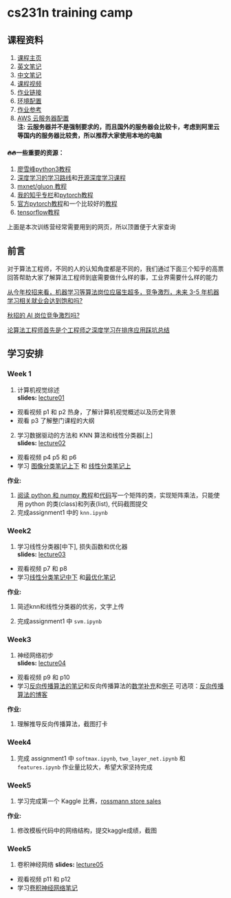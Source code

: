 # cs231n training camp 

## 课程资料
1. [课程主页](http://cs231n.stanford.edu/)  
2. [英文笔记](http://cs231n.github.io/)  
3. [中文笔记](https://zhuanlan.zhihu.com/p/21930884)  
4. [课程视频](https://www.bilibili.com/video/av17204303/)  
5. [作业链接](https://github.com/sharedeeply/cs231n-assignment)  
6. [环境配置](https://github.com/sharedeeply/DeepLearning-StartKit)  
7. [作业参考](https://github.com/sharedeeply/cs231n-assignment)
8. [AWS 云服务器配置](https://github.com/L1aoXingyu/code-of-learn-deep-learning-with-pytorch/blob/master/aws.md)   
**注: 云服务器并不是强制要求的，而且国外的服务器会比较卡，考虑到阿里云等国内的服务器比较贵，所以推荐大家使用本地的电脑**


#### 🔥🔥一些重要的资源：

1. [廖雪峰python3教程](https://www.liaoxuefeng.com/article/001432619295115c918a094d8954bd493037b03d27bf9a9000)
2. [深度学习的学习路线](https://github.com/L1aoXingyu/Roadmap-of-DL-and-ML/blob/master/README_cn.md)和[开源深度学习课程](http://www.deeplearningweekly.com/blog/open-source-deep-learning-curriculum/)
3. [mxnet/gluon 教程](https://zh.gluon.ai/)
4. [我的知乎专栏](https://zhuanlan.zhihu.com/c_94953554)和[pytorch教程](https://github.com/L1aoXingyu/code-of-learn-deep-learning-with-pytorch)
5. [官方pytorch教程](https://pytorch.org/tutorials/)和一个比较好的[教程](https://github.com/yunjey/pytorch-tutorial)
6. [tensorflow教程](https://github.com/aymericdamien/TensorFlow-Examples)

上面是本次训练营经常需要用到的网页，所以顶置便于大家查询

## 前言
对于算法工程师，不同的人的认知角度都是不同的，我们通过下面三个知乎的高票回答帮助大家了解算法工程师到底需要做什么样的事，工业界需要什么样的能力

[从今年校招来看，机器学习等算法岗位应届生超多，竞争激烈，未来 3-5 年机器学习相关就业会达到饱和吗?](https://www.zhihu.com/question/66406672/answer/317489657)

[秋招的 AI 岗位竞争激烈吗?](https://www.zhihu.com/question/286925266/answer/491117602)

[论算法工程师首先是个工程师之深度学习在排序应用踩坑总结](https://zhuanlan.zhihu.com/p/44315278)

## 学习安排
### Week 1
1. 计算机视觉综述  
**slides:** [lecture01](http://cs231n.stanford.edu/slides/2018/cs231n_2018_lecture01.pdf)
- 观看视频 p1 和 p2 热身，了解计算机视觉概述以及历史背景
- 观看 p3 了解整门课程的大纲

2. 学习数据驱动的方法和 KNN 算法和线性分类器[上]  
**slides:** [lecture02](http://cs231n.stanford.edu/slides/2018/cs231n_2018_lecture02.pdf) 
- 观看视频 p4 p5 和 p6
- 学习 [图像分类笔记上下](https://zhuanlan.zhihu.com/p/20894041?refer=intelligentunit) 和 [线性分类笔记上](https://zhuanlan.zhihu.com/p/20918580?refer=intelligentunit)

**作业:**   
1. [阅读 python 和 numpy 教程](https://zhuanlan.zhihu.com/p/20878530?refer=intelligentunit)和[代码](https://github.com/sharedeeply/cs231n-camp/blob/master/python_tutorial/python_numpy_tutorial.ipynb)写一个矩阵的类，实现矩阵乘法，只能使用 python 的类(class)和列表(list), 代码截图提交
2. 完成assignment1 中的 `knn.ipynb`



### Week2
1. 学习线性分类器[中下], 损失函数和优化器  
   **slides:** [lecture03](http://cs231n.stanford.edu/slides/2018/cs231n_2018_lecture03.pdf)
- 观看视频 p7 和 p8
- 学习[线性分类笔记中下](https://zhuanlan.zhihu.com/p/20945670?refer=intelligentunit) 和[最优化笔记](https://zhuanlan.zhihu.com/p/21360434?refer=intelligentunit)

**作业:**
1. 简述knn和线性分类器的优劣，文字上传

2. 完成assignment1 中 `svm.ipynb` 


### Week3
1. 神经网络初步  
**slides:** [lecture04](http://cs231n.stanford.edu/slides/2018/cs231n_2018_lecture04.pdf)

- 观看视频 p9 和 p10
- 学习[反向传播算法的笔记](https://zhuanlan.zhihu.com/p/21407711?refer=intelligentunit)和反向传播算法的[数学补充](http://cs231n.stanford.edu/handouts/derivatives.pdf)和[例子](http://cs231n.stanford.edu/handouts/linear-backprop.pdf) 
可选项：[反向传播算法的博客](http://colah.github.io/posts/2015-08-Backprop/)

**作业:**  
1. 理解推导反向传播算法，截图打卡

### Week4
1. 完成 assignment1 中 `softmax.ipynb`, `two_layer_net.ipynb` 和 `features.ipynb`
作业量比较大，希望大家坚持完成

### Week5
1. 学习完成第一个 Kaggle 比赛，[rossmann store sales](https://www.kaggle.com/c/cs3244-rossmann-store-sales)

**作业:**
1. 修改模板代码中的网络结构，提交kaggle成绩，截图


### Week5
1. 卷积神经网络
**slides:** [lecture05](http://cs231n.stanford.edu/slides/2018/cs231n_2018_lecture05.pdf)

- 观看视频 p11 和 p12
- 学习[卷积神经网络笔记](https://zhuanlan.zhihu.com/p/22038289?refer=intelligentunit)



